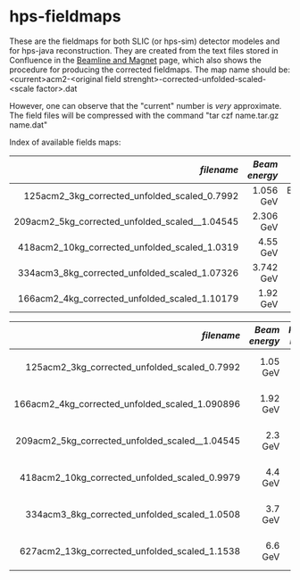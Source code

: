 # hps-fieldmaps

These are the fieldmaps for both SLIC (or hps-sim) detector modeles and for 
hps-java reconstruction. They are created from the text files stored in Confluence in the
[Beamline and Magnet](https://confluence.slac.stanford.edu/display/hpsg/Beamline+and+Magnet) 
page, which also shows the procedure for producing the corrected fieldmaps.
The map name should be:  
\<current\>acm2-\<original field strenght\>-corrected-unfolded-scaled-\<scale factor\>.dat

However, one can observe that the "current" number is _very_ approximate. The field files will be
compressed with the command "tar czf name.tar.gz name.dat"

Index of available fields maps:

|                                     *filename* | *Beam energy* |     *run period* |
|-----------------------------------------------:|--------------:|-----------------:|
|   125acm2_3kg_corrected_unfolded_scaled_0.7992 |     1.056 GeV | Engineering 2015 | 
| 209acm2_5kg_corrected_unfolded_scaled__1.04545 |     2.306 GeV | Physics Run 2016 |
|  418acm2_10kg_corrected_unfolded_scaled_1.0319 |      4.55 GeV | Physics Run 2019 |
|  334acm3_8kg_corrected_unfolded_scaled_1.07326 |     3.742 GeV | Physics Run 2021 |
 |  166acm2_4kg_corrected_unfolded_scaled_1.10179 |      1.92 GeV | Physics Run 2021 |   


|                                     *filename* | *Beam energy* | *Proposal Detector* |
|-----------------------------------------------:|--------------:|--------------------:|
|   125acm2_3kg_corrected_unfolded_scaled_0.7992 |      1.05 GeV | Proposal 2017 1pt05 | 
| 166acm2_4kg_corrected_unfolded_scaled_1.090896 |      1.92 GeV |  Proposal 2021 1pt9 |
| 209acm2_5kg_corrected_unfolded_scaled__1.04545 |       2.3 GeV |  Proposal 2017 2pt3 |
|  418acm2_10kg_corrected_unfolded_scaled_0.9979 |       4.4 GeV |  Proposal 2017 4pt4 |
|   334acm3_8kg_corrected_unfolded_scaled_1.0508 |       3.7 GeV |  Proposal 2021 3pt7 |
|  627acm2_13kg_corrected_unfolded_scaled_1.1538 |       6.6 GeV |  Proposal 2017 6pt6 |


